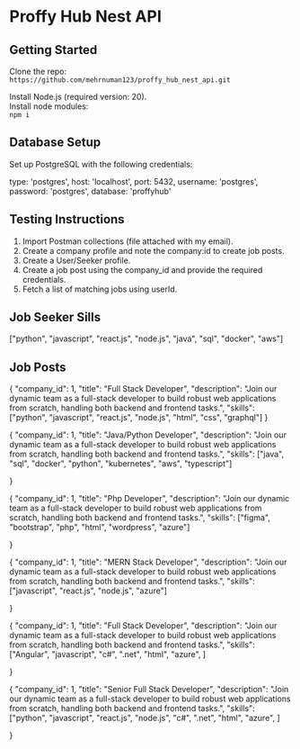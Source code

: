 # Proffy Hub Nest API

## Getting Started

Clone the repo:  
`https://github.com/mehrnuman123/proffy_hub_nest_api.git`

Install Node.js (required version: 20).  
Install node modules:  
`npm i`

## Database Setup

Set up PostgreSQL with the following credentials:

type: 'postgres',
host: 'localhost',
port: 5432,
username: 'postgres',
password: 'postgres',
database: 'proffyhub'

## Testing Instructions

1. Import Postman collections (file attached with my email).
2. Create a company profile and note the company:id to create job posts.
3. Create a User/Seeker profile.
4. Create a job post using the company_id and provide the required credentials.
5. Fetch a list of matching jobs using userId.

## Job Seeker Sills

["python", "javascript", "react.js", "node.js", "java", "sql", "docker", "aws"]

## Job Posts

{
  "company_id": 1,
  "title": "Full Stack Developer",
  "description": "Join our dynamic team as a full-stack developer to build robust web applications from scratch, handling both backend and frontend tasks.",
  "skills": ["python", "javascript", "react.js", "node.js", "html", "css", "graphql"]
}


{
  "company_id": 1,
  "title": "Java/Python Developer",
  "description": "Join our dynamic team as a full-stack developer to build robust web applications from scratch, handling both backend and frontend tasks.",
  "skills": ["java", "sql", "docker", "python", "kubernetes", "aws", "typescript"]

}

{
  "company_id": 1,
  "title": "Php Developer",
  "description": "Join our dynamic team as a full-stack developer to build robust web applications from scratch, handling both backend and frontend tasks.",
  "skills": ["figma", "bootstrap", "php", "html", "wordpress", "azure"]

}

{
  "company_id": 1,
  "title": "MERN Stack Developer",
  "description": "Join our dynamic team as a full-stack developer to build robust web applications from scratch, handling both backend and frontend tasks.",
  "skills": ["javascript", "react.js", "node.js", "azure"]

}

{
  "company_id": 1,
  "title": "Full Stack Developer",
  "description": "Join our dynamic team as a full-stack developer to build robust web applications from scratch, handling both backend and frontend tasks.",
  "skills": ["Angular", "javascript", "c#", ".net", "html", "azure", ]

}

{
  "company_id": 1,
  "title": "Senior Full Stack Developer",
  "description": "Join our dynamic team as a full-stack developer to build robust web applications from scratch, handling both backend and frontend tasks.",
  "skills": ["python", "javascript", "react.js", "node.js", "c#", ".net", "html", "azure", ]

}

